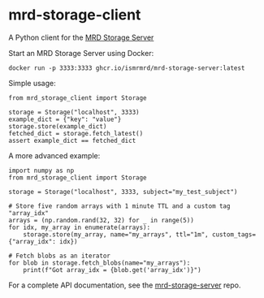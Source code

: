 # mrd-storage-client
A Python client for the [MRD Storage Server](https://github.com/ismrmrd/mrd-storage-server)

Start an MRD Storage Server using Docker:
```
docker run -p 3333:3333 ghcr.io/ismrmrd/mrd-storage-server:latest
```

Simple usage:
```
from mrd_storage_client import Storage

storage = Storage("localhost", 3333)
example_dict = {"key": "value"}
storage.store(example_dict)
fetched_dict = storage.fetch_latest()
assert example_dict == fetched_dict
```

A more advanced example:
```
import numpy as np
from mrd_storage_client import Storage

storage = Storage("localhost", 3333, subject="my_test_subject")

# Store five random arrays with 1 minute TTL and a custom tag "array_idx"
arrays = (np.random.rand(32, 32) for _ in range(5))
for idx, my_array in enumerate(arrays):
    storage.store(my_array, name="my_arrays", ttl="1m", custom_tags={"array_idx": idx})

# Fetch blobs as an iterator
for blob in storage.fetch_blobs(name="my_arrays"):
    print(f"Got array_idx = {blob.get('array_idx')}")
```

For a complete API documentation, see the [mrd-storage-server](https://github.com/ismrmrd/mrd-storage-server) repo.
